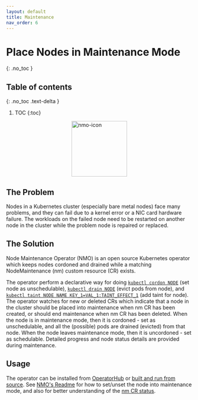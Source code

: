 ```yaml
---
layout: default
title: Maintenance
nav_order: 6
---
```


# Place Nodes in Maintenance Mode
{: .no_toc }
## Table of contents
{: .no_toc .text-delta }

1. TOC
{:toc}

<img src="../images/operator-icon/nmo_blue_icon.png" alt="nmo-icon" width="150" style="margin-left:auto; margin-right:auto; display:block"/>

## The Problem

Nodes in a Kubernetes cluster (especially bare metal nodes) face many problems, and they can fail due to a kernel error or a NIC card hardware failure.
The workloads on the failed node need to be restarted on another node in the cluster while the problem node is repaired or replaced.

## The Solution
Node Maintenance Operator (NMO) is an open source Kubernetes operator which keeps nodes cordoned and drained while a matching NodeMaintenance (nm) custom resource (CR) exists.

The operator perform a declarative way for doing [`kubectl cordon NODE`](https://kubernetes.io/docs/reference/generated/kubectl/kubectl-commands#cordon) (set node as unschedulable), 
[`kubectl drain NODE`](https://kubernetes.io/docs/reference/generated/kubectl/kubectl-commands#drain) (evict pods from node), and [`kubectl taint NODE NAME KEY_1=VAL_1:TAINT_EFFECT_1`](https://kubernetes.io/docs/reference/generated/kubectl/kubectl-commands#taint) (add taint for node).
The operator watches for new or deleted CRs which indicate that a node in the cluster should be placed into maintenance when nm CR has been created, or should end maintenance when nm CR has been deleted.
When the node is in maintenance mode, then it is cordoned - set as unschedulable, and all the (possible) pods are drained (evicted) from that node.
When the node leaves maintenance mode, then it is uncordoned - set as schedulable.
Detailed progress and node status details are provided during maintenance.

## Usage
The operator can be installed from [OperatorHub](https://operatorhub.io) or [built and run from source](https://github.com/medik8s/node-maintenance-operator#build-and-run-the-operator).
See [NMO's Readme](https://github.com/medik8s/node-maintenance-operator#setting-node-maintenance) for how to set/unset the node into maintenance mode, and also for better understanding of the [nm CR status](https://github.com/medik8s/node-maintenance-operator#nodemaintenance-status).
